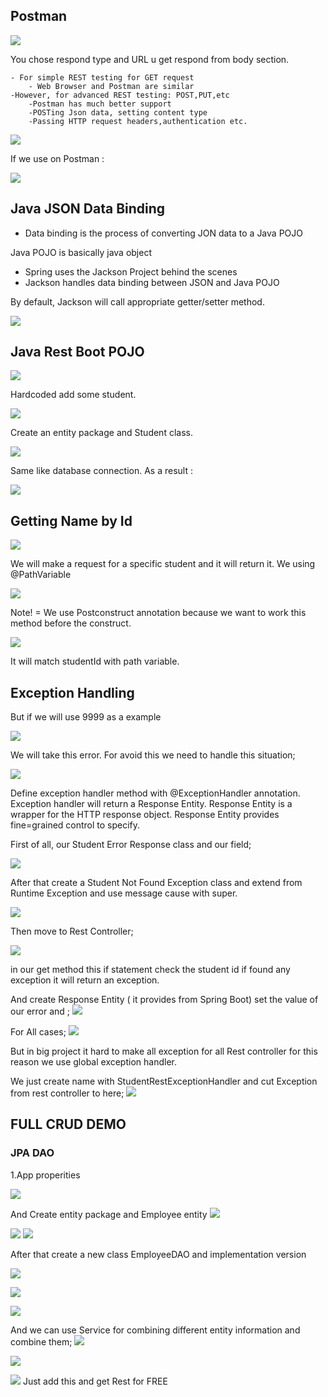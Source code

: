 ## Postman

![](Attachment/Pasted%20image%2020240312023316.png)

You chose respond type and URL u get respond from body section.

	- For simple REST testing for GET request
		- Web Browser and Postman are similar
	-However, for advanced REST testing: POST,PUT,etc
		-Postman has much better support
		-POSTing Json data, setting content type
		-Passing HTTP request headers,authentication etc.

![](Attachment/Pasted%20image%2020240312025012.png)

If we use on Postman :

![](Attachment/Pasted%20image%2020240312025030.png)


## Java JSON Data Binding

- Data binding is the process of converting JON data to a Java POJO

Java POJO is basically java object

- Spring uses the Jackson Project  behind the scenes 
- Jackson handles data binding  between JSON and Java POJO

By default, Jackson will call  appropriate getter/setter method.

![](Attachment/Pasted%20image%2020240312025602.png)



## Java Rest Boot POJO


![](Attachment/Pasted%20image%2020240312031411.png)

Hardcoded add some  student.

![](Attachment/Pasted%20image%2020240312031454.png)

Create an entity package and Student class.

![](Attachment/Pasted%20image%2020240312031528.png)

Same like database connection. As a result :

![](Attachment/Pasted%20image%2020240312031554.png)


## Getting Name by Id

![](Attachment/Pasted%20image%2020240402062740.png)

We will make a request for a specific student and it will return it. We using @PathVariable

 ![](Attachment/Pasted%20image%2020240402063249.png)

Note! = We use Postconstruct annotation because we want to work this method before the construct.

![](Attachment/Pasted%20image%2020240402063703.png)

It will match studentId with path variable.

## Exception Handling



But if we will use 9999 as a example

![](Attachment/Pasted%20image%2020240402064006.png)

We will take this error. For avoid this we need to handle this situation;

![](Attachment/Pasted%20image%2020240403034342.png)


Define exception handler method with @ExceptionHandler annotation. Exception handler will return a Response Entity. Response Entity is a wrapper for the HTTP response object. Response Entity provides fine=grained control to specify.

First of all, our Student Error Response class and our  field;

![](Attachment/Pasted%20image%2020240403035505.png)

After that create a Student Not Found Exception class and extend from Runtime Exception and use message cause with super.

![](Attachment/Pasted%20image%2020240403035652.png)

Then move to Rest Controller;

![](Attachment/Pasted%20image%2020240403035928.png)

in our get method this if statement check the student id if found any exception it will return an exception.

And create Response Entity ( it provides from Spring Boot) set the value of our error and ;
![](Attachment/Pasted%20image%2020240403040559.png)

For All cases;
![](Attachment/Pasted%20image%2020240403041534.png)


But in big project it hard to make all exception for all Rest controller for this reason we use global exception handler.


We just create name with StudentRestExceptionHandler and cut Exception from rest controller to here;
![](Attachment/Pasted%20image%2020240403042234.png)



## FULL CRUD DEMO

### JPA DAO



1.App properities

![](Attachment/Pasted%20image%2020240403044313.png)


And Create entity package and Employee entity
![](Attachment/Pasted%20image%2020240403045003.png)

![](Attachment/Pasted%20image%2020240403045016.png)
![](Attachment/Pasted%20image%2020240403045024.png)


After that create a new class EmployeeDAO  and implementation version

![](Attachment/Pasted%20image%2020240403045711.png)

![](Attachment/Pasted%20image%2020240403045719.png)


![](Attachment/Pasted%20image%2020240403045730.png)

And we can use Service for combining different entity information and combine them;
![](Attachment/Pasted%20image%2020240403051214.png)



![](Attachment/Pasted%20image%2020240403062314.png)


![](Attachment/Pasted%20image%2020240403063311.png)
Just add this and get Rest for FREE
